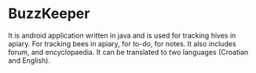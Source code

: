 # BuzzKeeper
It is android application written in java and is used for tracking hives in apiary. For tracking bees in apiary, for to-do, for notes. It also includes forum, and encyclopaedia. It can be translated to two languages (Croatian and English).
